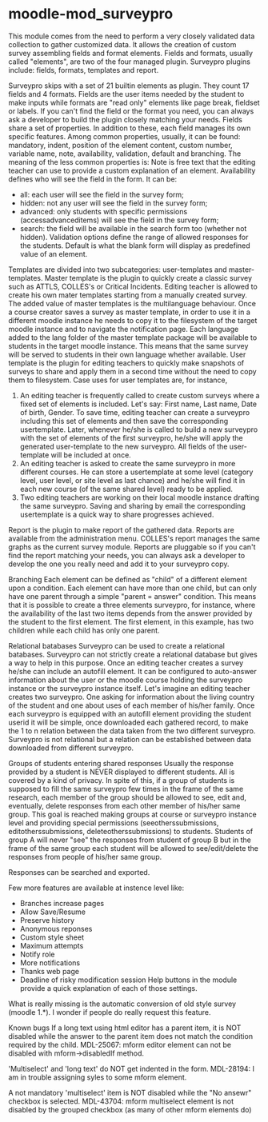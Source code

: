 moodle-mod_surveypro
====================
This module comes from the need to perform a very closely validated data collection to gather customized data. It allows the creation of custom survey assembling fields and format elements.
Fields and formats, usually called "elements", are two of the four managed plugin. Surveypro plugins include: fields, formats, templates and report.

Surveypro skips with a set of 21 builtin elements as plugin.
They count 17 fields and 4 formats.
Fields are the user items needed by the student to make inputs while formats are "read only" elements like page break, fieldset or labels.
If you can't find the field or the format you need, you can always ask a developer to build the plugin closely matching your needs.
Fields share a set of properties. In addition to these, each field manages its own specific features.
Among common properties, usually, it can be found: mandatory, indent, position of the element content, custom number, variable name, note, availability, validation, default and branching.
The meaning of the less common properties is:
Note is free text that the editing teacher can use to provide a custom explanation of an element.
Availability defines who will see the field in the form. It can be:
- all: each user will see the field in the survey form;
- hidden: not any user will see the field in the survey form;
- advanced: only students with specific permissions (accessadvanceditems) will see the field in the survey form;
- search: the field will be available in the search form too (whether not hidden).
Validation options define the range of allowed responses for the students.
Default is what the blank form will display as predefined value of an element.

Templates are divided into two subcategories: user-templates and master-templates. Master template is the plugin to quickly create a classic survey such as ATTLS, COLLES's or Critical Incidents.
Editing teacher is allowed to create his own mater templates starting from a manually created survey. The added value of master templates is the multilanguage behaviour. Once a course creator saves a survey as master template, in order to use it in a different moodle instance he needs to copy it to the filesystem of the target moodle instance and to navigate the notification page. Each language added to the lang folder of the master template package will be available to students in the target moodle instance. This means that the same survey will be served to students in their own language whether available.
User template is the plugin for editing teachers to quickly make snapshots of surveys to share and apply them in a second time without the need to copy them to filesystem. Case uses for user templates are, for instance,
1) An editing teacher is frequently called to create custom surveys where a fixed set of elements is included. Let's say: First name, Last name, Date of birth, Gender. To save time, editing teacher can create a surveypro including this set of elements and then save the corresponding usertemplate. Later, whenever he/she is called to build a new surveypro with the set of elements of the first surveypro, he/she will apply the generated user-template to the new surveypro. All fields of the user-template will be included at once.
2) An editing teacher is asked to create the same surveypro in more different courses. He can store a usertemplate at some level (category level, user level, or site level as last chance) and he/she will find it in each new course (of the same shared level) ready to be applied.
3) Two editing teachers are working on their local moodle instance drafting the same surveypro. Saving and sharing by email the corresponding usertemplate is a quick way to share progresses achieved.

Report is the plugin to make report of the gathered data. Reports are available from the administration menu.
COLLES's report manages the same graphs as the current survey module.
Reports are pluggable so if you can't find the report matching your needs, you can always ask a developer to develop the one you really need and add it to your surveypro copy.

Branching
Each element can be defined as "child" of a different element upon a condition.
Each element can have more than one child, but can only have one parent through a simple "parent = answer" condition.
This means that it is possible to create a three elements surveypro, for instance, where the availability of the last two items depends from the answer provided by the student to the first element.
The first element, in this example, has two children while each child has only one parent.

Relational batabases
Surveypro can be used to create a relational batabases. Surveypro can not strictly create a relational database but gives a way to help in this purpose. Once an editing teacher creates a survey he/she can include an autofill element. It can be configured to auto-answer information about the user or the moodle course holding the surveypro instance or the surveypro instance itself. Let's imagine an editing teacher creates two surveypro. One asking for information about the living country of the student and one about uses of each member of his/her family. Once each surveypro is equipped with an autofill element providing the student userid it will be simple, once downloaded each gathered record, to make the 1 to n relation between the data taken from the two different surveypro. Surveypro is not relational but a relation can be established between data downloaded from different surveypro.

Groups of students entering shared responses
Usually the response provided by a student is NEVER displayed to different students. All is covered by a kind of privacy.
In spite of this, if a group of students is supposed to fill the same surveypro few times in the frame of the same research, each member of the group should be allowed to see, edit and, eventually, delete responses from each other member of his/her same group. This goal is reached making groups at course or surveypro instance level and providing special permissions (seeotherssubmissions, editotherssubmissions, deleteotherssubmissions) to students. Students of group A will never "see" the responses from student of group B but in the frame of the same group each student will be allowed to see/edit/delete the responses from people of his/her same group.

Responses can be searched and exported.

Few more features are available at instence level like:
- Branches increase pages
- Allow Save/Resume
- Preserve history
- Anonymous reponses
- Custom style sheet
- Maximum attempts
- Notify role
- More notifications
- Thanks web page
- Deadline of risky modification session
Help buttons in the module provide a quick explanation of each of those settings.

What is really missing is the automatic conversion of old style survey (moodle 1.*). I wonder if people do really request this feature.

Known bugs
If a long text using html editor has a parent item, it is NOT disabled while the answer to the parent item does not match the condition required by the child. MDL-25067: mform editor element can not be disabled with mform->disabledIf method.

'Multiselect' and 'long text' do NOT get indented in the form.
MDL-28194: I am in trouble assigning syles to some mform element.

A not mandatory 'multiselect' item is NOT disabled while the "No ansewr" checkbox is selected.
MDL-43704: mform multiselect element is not disabled by the grouped checkbox (as many of other mform elements do)

